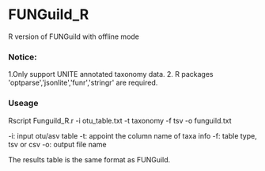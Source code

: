 # FUNGuild_R
R version of FUNGuild with offline mode

### Notice:
1.Only support UNITE annotated taxonomy data.
2. R packages 'optparse','jsonlite','funr','stringr' are required.

### Useage
Rscript Funguild_R.r -i otu_table.txt -t taxonomy -f tsv -o funguild.txt

-i: input otu/asv table
-t: appoint the column name of taxa info
-f: table type, tsv or csv
-o: output file name

The results table is the same format as FUNGuild.
